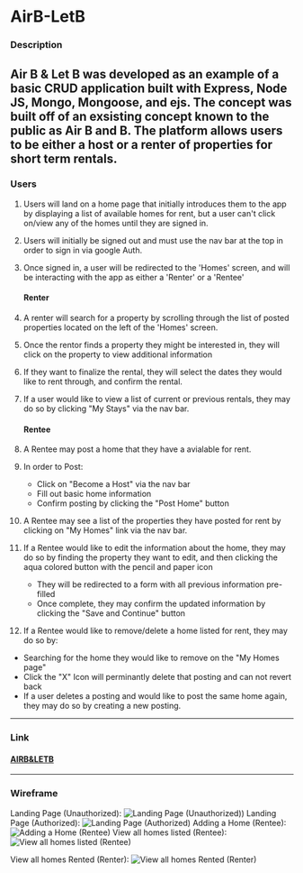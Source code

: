 # AirB-LetB

### Description



Air B & Let B was developed as an example of a basic CRUD application built with Express, Node JS, Mongo, Mongoose, and ejs. The concept was built off of an exsisting concept known to the public as Air B and B. The platform allows users to be either a host or a renter of properties for short term rentals.
------------

### Users

1. Users will land on a home page that initially introduces them to the app by displaying a list of available homes for rent, but a user can't click on/view any of the homes until they are signed in.
2. Users will initially be signed out and must use the nav bar at the top in order to sign in via google Auth.
3. Once signed in, a user will be redirected to the 'Homes' screen, and will be interacting with the app as either a 'Renter' or a 'Rentee'

    #### Renter
1. A renter will search for a property by scrolling through the list of posted properties located on the left of the 'Homes' screen.
2. Once the rentor finds a property they might be interested in, they will click on the property to view additional information
3. If they want to finalize the rental, they will select the dates they would like to rent through, and confirm the rental.
4. If a user would like to view a list of current or previous rentals, they may do so by clicking "My Stays" via the nav bar.
   #### Rentee
1. A Rentee may post a home that they have a avialable for rent. 
2. In order to Post:
    * Click on "Become a Host" via the nav bar
    * Fill out basic home information
    * Confirm posting by clicking the "Post Home" button
3. A Rentee may see a list of the properties they have posted for rent by clicking on "My Homes" link via the nav bar.
4. If a Rentee would like to edit the information about the home, they may do so by finding the property they want to edit, and then clicking the aqua colored button with the pencil and paper icon
    * They will be redirected to a form with all previous information pre-filled
    * Once complete, they may confirm the updated information by clicking the "Save and Continue" button
5. If a Rentee would like to remove/delete a home listed for rent, they may do so by:
 * Searching for the home they would like to remove on the "My Homes page"
 * Click the "X" Icon will perminantly delete that posting and can not revert back
 * If a user deletes a posting and would like to post the same home again, they may do so by creating a new posting. 
------------

### Link
#### [AIRB&LETB](https://airbletb.herokuapp.com/ "Link To AIRB&LETB")
------------

### Wireframe
Landing Page (Unauthorized): ![Landing Page (Unauthorized)](https://i.imgur.com/W8flhqq.png))
Landing Page (Authorized): ![Landing Page (Authorized)](https://i.imgur.com/9m8Z1Yu.png)
Adding a Home (Rentee): ![Adding a Home (Rentee)](https://i.imgur.com/5V876x3.png)
View all homes listed (Rentee): ![View all homes listed (Rentee)](https://i.imgur.com/wQkBhBW.png)

View all homes Rented (Renter): ![View all homes Rented (Renter)](https://i.imgur.com/pDWcfIq.png)


